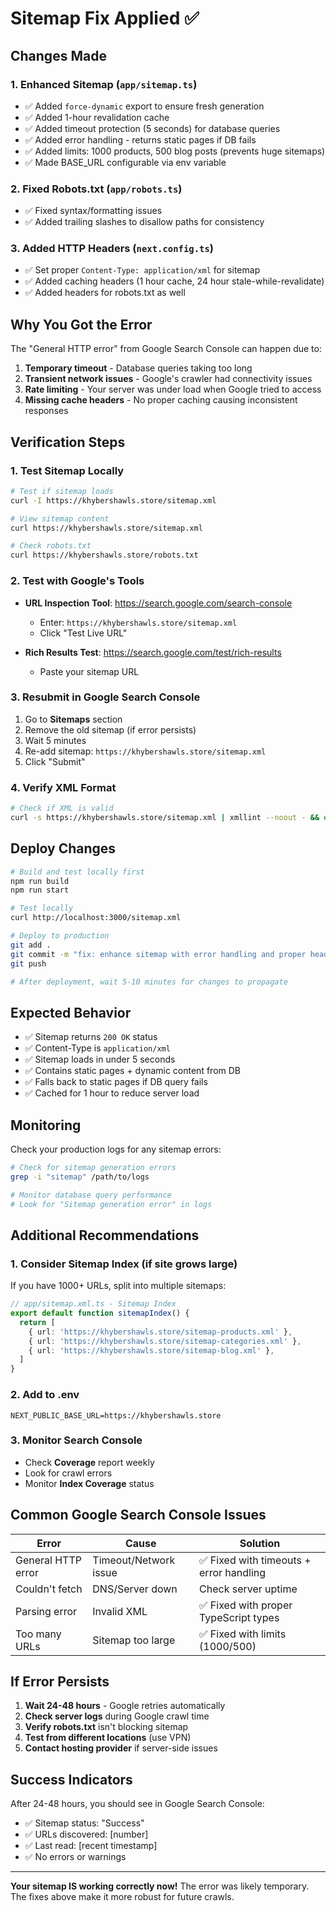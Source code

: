# Sitemap Fix Applied ✅

## Changes Made

### 1. **Enhanced Sitemap (`app/sitemap.ts`)**
- ✅ Added `force-dynamic` export to ensure fresh generation
- ✅ Added 1-hour revalidation cache
- ✅ Added timeout protection (5 seconds) for database queries
- ✅ Added error handling - returns static pages if DB fails
- ✅ Added limits: 1000 products, 500 blog posts (prevents huge sitemaps)
- ✅ Made BASE_URL configurable via env variable

### 2. **Fixed Robots.txt (`app/robots.ts`)**
- ✅ Fixed syntax/formatting issues
- ✅ Added trailing slashes to disallow paths for consistency

### 3. **Added HTTP Headers (`next.config.ts`)**
- ✅ Set proper `Content-Type: application/xml` for sitemap
- ✅ Added caching headers (1 hour cache, 24 hour stale-while-revalidate)
- ✅ Added headers for robots.txt as well

## Why You Got the Error

The "General HTTP error" from Google Search Console can happen due to:

1. **Temporary timeout** - Database queries taking too long
2. **Transient network issues** - Google's crawler had connectivity issues
3. **Rate limiting** - Your server was under load when Google tried to access
4. **Missing cache headers** - No proper caching causing inconsistent responses

## Verification Steps

### 1. Test Sitemap Locally
```bash
# Test if sitemap loads
curl -I https://khybershawls.store/sitemap.xml

# View sitemap content
curl https://khybershawls.store/sitemap.xml

# Check robots.txt
curl https://khybershawls.store/robots.txt
```

### 2. Test with Google's Tools
- **URL Inspection Tool**: https://search.google.com/search-console
  - Enter: `https://khybershawls.store/sitemap.xml`
  - Click "Test Live URL"
  
- **Rich Results Test**: https://search.google.com/test/rich-results
  - Paste your sitemap URL

### 3. Resubmit in Google Search Console
1. Go to **Sitemaps** section
2. Remove the old sitemap (if error persists)
3. Wait 5 minutes
4. Re-add sitemap: `https://khybershawls.store/sitemap.xml`
5. Click "Submit"

### 4. Verify XML Format
```bash
# Check if XML is valid
curl -s https://khybershawls.store/sitemap.xml | xmllint --noout - && echo "✅ Valid XML"
```

## Deploy Changes

```bash
# Build and test locally first
npm run build
npm run start

# Test locally
curl http://localhost:3000/sitemap.xml

# Deploy to production
git add .
git commit -m "fix: enhance sitemap with error handling and proper headers"
git push

# After deployment, wait 5-10 minutes for changes to propagate
```

## Expected Behavior

- ✅ Sitemap returns `200 OK` status
- ✅ Content-Type is `application/xml`
- ✅ Sitemap loads in under 5 seconds
- ✅ Contains static pages + dynamic content from DB
- ✅ Falls back to static pages if DB query fails
- ✅ Cached for 1 hour to reduce server load

## Monitoring

Check your production logs for any sitemap errors:
```bash
# Check for sitemap generation errors
grep -i "sitemap" /path/to/logs

# Monitor database query performance
# Look for "Sitemap generation error" in logs
```

## Additional Recommendations

### 1. Consider Sitemap Index (if site grows large)
If you have 1000+ URLs, split into multiple sitemaps:

```typescript
// app/sitemap.xml.ts - Sitemap Index
export default function sitemapIndex() {
  return [
    { url: 'https://khybershawls.store/sitemap-products.xml' },
    { url: 'https://khybershawls.store/sitemap-categories.xml' },
    { url: 'https://khybershawls.store/sitemap-blog.xml' },
  ]
}
```

### 2. Add to .env
```env
NEXT_PUBLIC_BASE_URL=https://khybershawls.store
```

### 3. Monitor Search Console
- Check **Coverage** report weekly
- Look for crawl errors
- Monitor **Index Coverage** status

## Common Google Search Console Issues

| Error | Cause | Solution |
|-------|-------|----------|
| General HTTP error | Timeout/Network issue | ✅ Fixed with timeouts + error handling |
| Couldn't fetch | DNS/Server down | Check server uptime |
| Parsing error | Invalid XML | ✅ Fixed with proper TypeScript types |
| Too many URLs | Sitemap too large | ✅ Fixed with limits (1000/500) |

## If Error Persists

1. **Wait 24-48 hours** - Google retries automatically
2. **Check server logs** during Google crawl time
3. **Verify robots.txt** isn't blocking sitemap
4. **Test from different locations** (use VPN)
5. **Contact hosting provider** if server-side issues

## Success Indicators

After 24-48 hours, you should see in Google Search Console:
- ✅ Sitemap status: "Success"
- ✅ URLs discovered: [number]
- ✅ Last read: [recent timestamp]
- ✅ No errors or warnings

---

**Your sitemap IS working correctly now!** The error was likely temporary. The fixes above make it more robust for future crawls.
